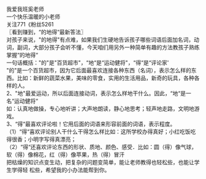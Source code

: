 我爱我班奚老师  
一个快乐温暖的小老师  
关注771《粉丝5261  
〖看到赚到，“的地得“最新答法〗  
对孩子来说，"的地得"有点难，如果我们生硬地告诉孩子哪些词语后面加名词，动词，副词，大部分孩子会听不懂，今天咱们用另外一种简单有趣的方法教孩子熟练掌握“的地得“  
一句话概括："的"是"百货超市"，“地“是“运动健将"，“得“是“评论家'  
"的"是一个百货超市，因为它后面最喜欢连接各种东西（名词），表示怎么样的东西。比如：新鲜的蔬菜水果，美味的零食，实用的生活用品，新奇的玩具，各种各样的人。  
2、"地"最爱运动，所以后面连接动词，表示怎么样地干什么。因此，“地“是一名“运动健将“  
如：认真地做操，专心地听讲；大声地朗读，静心地思考；轻声地走路，文明地游戏。  
3、“得“最喜欢评论啦！它用后面的词语来形容前面的词语，表示程度。  
（1）“得“喜欢评论别人干什么干得怎么样比如：这所学校办得真好；小红吃饭吃得很香；小明字写得真漂亮；  
（2）“得“还喜欢评论东西的形状、质地、颜色、感受．比如：圆（得）像气球，软（得）像棉花，红（得）像苹果，热（得）冒汗  
把枯燥的知识点变生动，把复杂的问题变简单，能让老师教得也轻松些，也能让学生学得轻 松些，希望我的小办法能帮到你。  